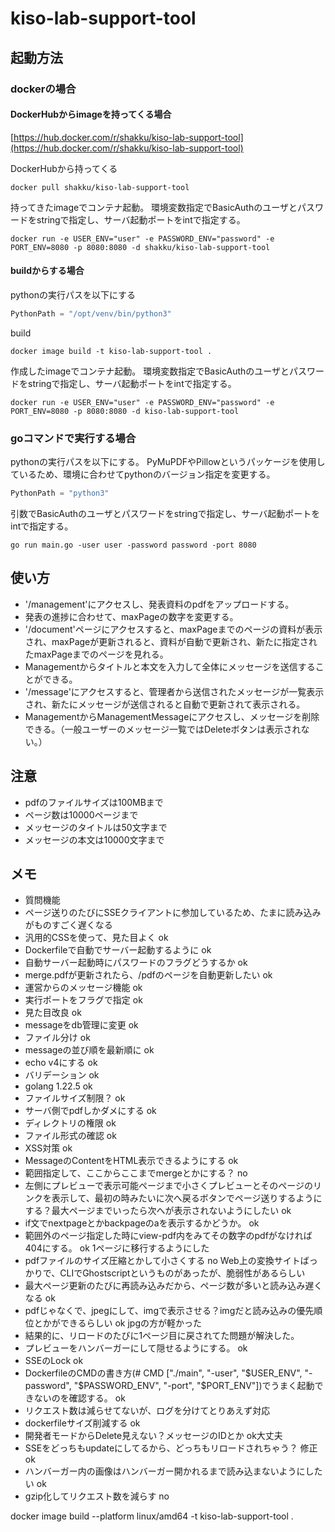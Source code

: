 # kiso-lab-support-tool

## 起動方法

### dockerの場合

#### DockerHubからimageを持ってくる場合

[https://hub.docker.com/r/shakku/kiso-lab-support-tool](https://hub.docker.com/r/shakku/kiso-lab-support-tool)

DockerHubから持ってくる

```shell
docker pull shakku/kiso-lab-support-tool
```

持ってきたimageでコンテナ起動。
環境変数指定でBasicAuthのユーザとパスワードをstringで指定し、サーバ起動ポートをintで指定する。

```shell
docker run -e USER_ENV="user" -e PASSWORD_ENV="password" -e PORT_ENV=8080 -p 8080:8080 -d shakku/kiso-lab-support-tool
```

#### buildからする場合

pythonの実行パスを以下にする

```go:main.go
PythonPath = "/opt/venv/bin/python3"
```

build

```shell
docker image build -t kiso-lab-support-tool .
```

作成したimageでコンテナ起動。
環境変数指定でBasicAuthのユーザとパスワードをstringで指定し、サーバ起動ポートをintで指定する。

```shell
docker run -e USER_ENV="user" -e PASSWORD_ENV="password" -e PORT_ENV=8080 -p 8080:8080 -d kiso-lab-support-tool
```

### goコマンドで実行する場合

pythonの実行パスを以下にする。
PyMuPDFやPillowというパッケージを使用しているため、環境に合わせてpythonのバージョン指定を変更する。

```go:main.go
PythonPath = "python3"
```

引数でBasicAuthのユーザとパスワードをstringで指定し、サーバ起動ポートをintで指定する。

```shell
go run main.go -user user -password password -port 8080
```

## 使い方

- '/management'にアクセスし、発表資料のpdfをアップロードする。
- 発表の進捗に合わせて、maxPageの数字を変更する。
- '/document'ページにアクセスすると、maxPageまでのページの資料が表示され、maxPageが更新されると、資料が自動で更新され、新たに指定されたmaxPageまでのページを見れる。
- Managementからタイトルと本文を入力して全体にメッセージを送信することができる。
- '/message'にアクセスすると、管理者から送信されたメッセージが一覧表示され、新たにメッセージが送信されると自動で更新されて表示される。
- ManagementからManagementMessageにアクセスし、メッセージを削除できる。（一般ユーザーのメッセージ一覧ではDeleteボタンは表示されない。）

## 注意

- pdfのファイルサイズは100MBまで
- ページ数は10000ページまで
- メッセージのタイトルは50文字まで
- メッセージの本文は10000文字まで

## メモ

- 質問機能
- ページ送りのたびにSSEクライアントに参加しているため、たまに読み込みがものすごく遅くなる
- 汎用的CSSを使って、見た目よく ok
- Dockerfileで自動でサーバー起動するように ok
- 自動サーバー起動時にパスワードのフラグどうするか ok
- merge.pdfが更新されたら、/pdfのページを自動更新したい ok
- 運営からのメッセージ機能 ok
- 実行ポートをフラグで指定 ok
- 見た目改良 ok
- messageをdb管理に変更 ok
- ファイル分け ok
- messageの並び順を最新順に ok
- echo v4にする ok
- バリデーション ok
- golang 1.22.5 ok
- ファイルサイズ制限？ ok
- サーバ側でpdfしかダメにする ok
- ディレクトリの権限 ok
- ファイル形式の確認 ok
- XSS対策 ok
- MessageのContentをHTML表示できるようにする ok
- 範囲指定して、ここからここまでmergeとかにする？ no
- 左側にプレビューで表示可能ページまで小さくプレビューとそのページのリンクを表示して、最初の時みたいに次へ戻るボタンでページ送りするようにする？最大ページまでいったら次へが表示されないようにしたい ok
- if文でnextpageとかbackpageのaを表示するかどうか。 ok
- 範囲外のページ指定した時にview-pdf内をみてその数字のpdfがなければ404にする。 ok 1ページに移行するようにした
- pdfファイルのサイズ圧縮とかして小さくする no Web上の変換サイトばっかりで、CLIでGhostscriptというものがあったが、脆弱性があるらしい
- 最大ページ更新のたびに再読み込みだから、ページ数が多いと読み込み遅くなる ok
- pdfじゃなくで、jpegにして、imgで表示させる？imgだと読み込みの優先順位とかができるらしい ok jpgの方が軽かった
- 結果的に、リロードのたびに1ページ目に戻されてた問題が解決した。
- プレビューをハンバーガーにして隠せるようにする。 ok
- SSEのLock ok
- DockerfileのCMDの書き方(# CMD ["./main", "-user", "$USER_ENV", "-password", "$PASSWORD_ENV", "-port", "$PORT_ENV"])でうまく起動できないのを確認する。 ok
- リクエスト数は減らせてないが、ログを分けてとりあえず対応
- dockerfileサイズ削減する ok
- 開発者モードからDelete見えない？メッセージのIDとか ok大丈夫
- SSEをどっちもupdateにしてるから、どっちもリロードされちゃう？ 修正ok
- ハンバーガー内の画像はハンバーガー開かれるまで読み込まないようにしたい ok
- gzip化してリクエスト数を減らす no

docker image build --platform linux/amd64 -t kiso-lab-support-tool .
